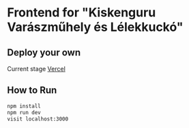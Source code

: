 # Frontend for "Kiskenguru Varászműhely és Lélekkuckó"

## Deploy your own

Current stage [Vercel](https://kucko.vercel.app/)

## How to Run

```bash
npm install
npm run dev
visit localhost:3000
```
